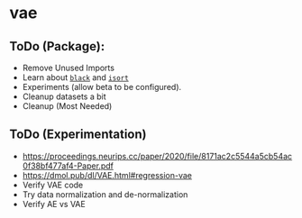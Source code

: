 # vae

## ToDo (Package):
- Remove Unused Imports
- Learn about [`black`](https://github.com/psf/black) and [`isort`](https://pycqa.github.io/isort/) 
- Experiments (allow beta to be configured). 
- Cleanup datasets a bit
- Cleanup (Most Needed)

## ToDo (Experimentation)
- https://proceedings.neurips.cc/paper/2020/file/8171ac2c5544a5cb54ac0f38bf477af4-Paper.pdf
- https://dmol.pub/dl/VAE.html#regression-vae 
- Verify VAE code
- Try data normalization and de-normalization
- Verify AE vs VAE
